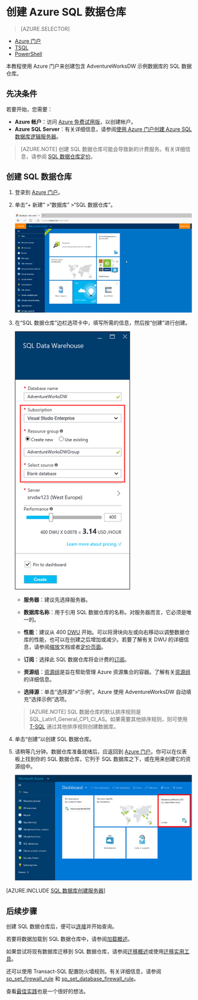 <properties
    pageTitle="在 Azure 门户中创建 SQL 数据仓库 | Azure"
    description="了解如何在 Azure 门户中创建 Azure SQL 数据仓库"
    services="sql-data-warehouse"
    documentationcenter="NA"
    author="barbkess"
    manager="jhubbard"
    editor=""
    tags="azure-sql-data-warehouse" />
<tags
    ms.assetid="552e496e-d560-419c-9996-6bbc80c521cb"
    ms.service="sql-data-warehouse"
    ms.devlang="NA"
    ms.topic="hero-article"
    ms.tgt_pltfrm="NA"
    ms.workload="data-services"
    ms.date="10/31/2016"
    wacn.date="02/20/2017"
    ms.author="barbkess" />  


# 创建 Azure SQL 数据仓库

> [AZURE.SELECTOR]
- [Azure 门户](/documentation/articles/sql-data-warehouse-get-started-provision/)
- [TSQL](/documentation/articles/sql-data-warehouse-get-started-create-database-tsql/)
- [PowerShell](/documentation/articles/sql-data-warehouse-get-started-provision-powershell/)

本教程使用 Azure 门户来创建包含 AdventureWorksDW 示例数据库的 SQL 数据仓库。

## 先决条件
若要开始，您需要：

* **Azure 帐户**：访问 [Azure 免费试用版][Azure Free Trial]，以创建帐户。
* **Azure SQL Server**：有关详细信息，请参阅[使用 Azure 门户创建 Azure SQL 数据库逻辑服务器][]。

> [AZURE.NOTE]
创建 SQL 数据仓库可能会导致新的计费服务。有关详细信息，请参阅 [SQL 数据仓库定价][SQL Data Warehouse pricing]。
>
>

## 创建 SQL 数据仓库

1. 登录到 [Azure 门户](https://portal.azure.cn)。

2. 单击“+ 新建” >“数据库” >“SQL 数据仓库”。

    ![创建](./media/sql-data-warehouse-get-started-provision/create-sample.gif)  


3. 在“SQL 数据仓库”边栏选项卡中，填写所需的信息，然后按“创建”进行创建。

    ![创建数据库](./media/sql-data-warehouse-get-started-provision/create-database.png)  


    * **服务器**：建议先选择服务器。
    
    * **数据库名称**：用于引用 SQL 数据仓库的名称。对服务器而言，它必须是唯一的。
    
    * **性能**：建议从 400 [DWU][DWU] 开始。可以将滑块向左或向右移动以调整数据仓库的性能，也可以在创建之后增加或减少。若要了解有关 DWU 的详细信息，请参阅[缩放](/documentation/articles/sql-data-warehouse-manage-compute-overview/)文档或者[定价页面][SQL Data Warehouse pricing]。
    
    * **订阅**：选择此 SQL 数据仓库将会计费的[订阅]。
    
    * **资源组**：[资源组][Resource group]是旨在帮助管理 Azure 资源集合的容器。了解有关[资源组](/documentation/articles/resource-group-overview/)的详细信息。
    
    * **选择源**：单击“选择源”>“示例”。Azure 使用 AdventureWorksDW 自动填充“选择示例”选项。

    > [AZURE.NOTE]
    SQL 数据仓库的默认排序规则是 SQL\_Latin1\_General\_CP1\_CI\_AS。如果需要其他排序规则，则可使用 [T-SQL][T-SQL] 通过其他排序规则创建数据库。
    >
    >

4. 单击“创建”以创建 SQL 数据仓库。

5. 请稍等几分钟。数据仓库准备就绪后，应返回到 [Azure 门户](https://portal.azure.cn)。你可以在仪表板上找到你的 SQL 数据仓库，它列于 SQL 数据库之下，或在用来创建它的资源组中。

    ![门户视图](./media/sql-data-warehouse-get-started-provision/database-portal-view.png)

[AZURE.INCLUDE [SQL 数据库创建服务器](../../includes/sql-database-create-new-server-firewall-portal.md)]

## 后续步骤

创建 SQL 数据仓库后，便可以[连接](/documentation/articles/sql-data-warehouse-connect-overview/)并开始查询。

若要将数据加载到 SQL 数据仓库中，请参阅[加载概述](/documentation/articles/sql-data-warehouse-overview-load/)。

如果尝试将现有数据库迁移到 SQL 数据仓库，请参阅[迁移概述](/documentation/articles/sql-data-warehouse-overview-migrate/)或使用[迁移实用工具](/documentation/articles/sql-data-warehouse-migrate-migration-utility/)。

还可以使用 Transact-SQL 配置防火墙规则。有关详细信息，请参阅 [sp\_set\_firewall\_rule][sp_set_firewall_rule] 和 [sp\_set\_database\_firewall\_rule][sp_set_database_firewall_rule]。

查看[最佳实践][Best practices]也是一个很好的想法。

<!--Article references-->
[使用 Azure 门户创建 Azure SQL 数据库逻辑服务器]: /documentation/articles/sql-database-get-started/#create-logical-server-bk
[Create an Azure SQL Database logical server with PowerShell]: /documentation/articles/sql-database-get-started-powershell/#database-setup-create-a-resource-group-server-and-firewall-rule
[resource groups]: /documentation/articles/resource-group-template-deploy-portal/
[Best practices]: /documentation/articles/sql-data-warehouse-best-practices/
[DWU]: /documentation/articles/sql-data-warehouse-overview-what-is/#data-warehouse-units
[订阅]: /documentation/articles/azure-glossary-cloud-terminology/#subscription/
[resource group]: /documentation/articles/azure-glossary-cloud-terminology/#resource-group
[T-SQL]: /documentation/articles/sql-data-warehouse-get-started-create-database-tsql/
 
<!--MSDN references-->
[sp_set_firewall_rule]: https://msdn.microsoft.com/zh-cn/library/dn270017.aspx
[sp_set_database_firewall_rule]: https://msdn.microsoft.com/zh-cn/library/dn270010.aspx

<!--Other Web references-->

[SQL Data Warehouse pricing]: /pricing/details/sql-data-warehouse/
[Azure Free Trial]: /pricing/1rmb-trial/?WT.mc_id=A261C142F

<!---HONumber=Mooncake_0213_2017-->
<!-- Update_Description: meta data; words updating; update link reference  -->
